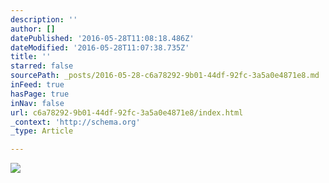 ```yaml
---
description: ''
author: []
datePublished: '2016-05-28T11:08:18.486Z'
dateModified: '2016-05-28T11:07:38.735Z'
title: ''
starred: false
sourcePath: _posts/2016-05-28-c6a78292-9b01-44df-92fc-3a5a0e4871e8.md
inFeed: true
hasPage: true
inNav: false
url: c6a78292-9b01-44df-92fc-3a5a0e4871e8/index.html
_context: 'http://schema.org'
_type: Article

---
```

![](https://the-grid-user-content.s3-us-west-2.amazonaws.com/00952703-53fa-4de7-9b1b-50c3245c541b.jpg)